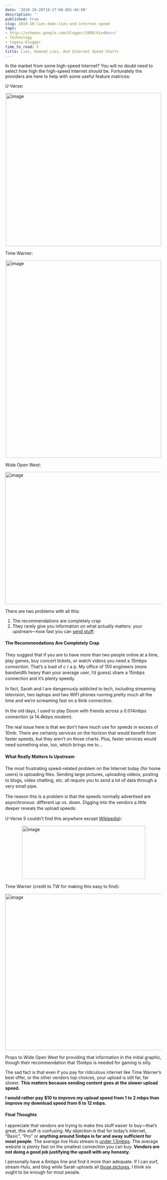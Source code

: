 ```yaml
---
date: '2010-10-20T18:17:00.001-04:00'
description: ''
published: true
slug: 2010-10-lies-damn-lies-and-internet-speed
tags:
- http://schemas.google.com/blogger/2008/kind#post
- Technology
- legacy-blogger
time_to_read: 5
title: Lies, Damned Lies, And Internet Speed Charts
---
```


<p>In the market from some high-speed Internet? You will no doubt need to select how high the high-speed Internet should be. Fortunately the providers are here to help with some useful feature matrices:</p>
<p>U-Verse:</p>
<p><img alt="image" height="492" src="http://lh3.ggpht.com/_IKD9WtY5kxU/TL9qaAmbBoI/AAAAAAAABGQ/b3bFPeSJ02E/image18.png" style="margin: 0px auto; display: block; float: none;" title="image" width="500" /></p>
<p>Time Warner:</p>
<p><img alt="image" height="635" src="http://lh6.ggpht.com/_IKD9WtY5kxU/TL9qaS2RZ7I/AAAAAAAABGU/pJnVnZF8ZLA/image15.png" style="margin: 0px auto; display: block; float: none;" title="image" width="500" /></p>
<p>Wide Open West:</p>
<p><img alt="image" height="425" src="http://lh4.ggpht.com/_IKD9WtY5kxU/TL9qameCJKI/AAAAAAAABGY/TgbZpqMO3MU/image22.png" style="margin: 0px auto; display: block; float: none;" title="image" width="574" /></p>
<p>There are two problems with all this:</p>  <ol>   <li>The recommendations are completely crap </li>    <li>They rarely give you information on what actually matters: your upstream—how fast you can <a href="http://en.wikipedia.org/wiki/AT%26T_U-verse#U-verse_Internet">send stuff</a>: </li> </ol>  
<p><span class="Apple-style-span"><span class="Apple-style-span" style="line-height: 19px;"></span></span></p> <span class="Apple-style-span"><span class="Apple-style-span" style="line-height: 19px;">     <h4><span class="Apple-style-span"><span class="Apple-style-span" style="line-height: 19px;">The Recommendations Are Completely Crap</span></span></h4>    
<p><span class="Apple-style-span"><span class="Apple-style-span" style="line-height: 19px;"></span></span></p>    
<p>They suggest that if you are to have more than two people online at a time, play games, buy concert tickets, or watch videos you need a <em>15mbps connection</em>. That’s a load of c r a p. My office of 150 engineers (more bandwidth heavy than your average user, I’d guess) share a 15mbps connection and it’s plenty speedy. </p>    
<p>In fact, Sarah and I are dangerously addicted to tech, including streaming television, two laptops and two WIFI phones running pretty much all the time and we’re screaming fast on a 6mb connection. </p>    
<p>In the old days, I used to play Doom with friends across a 0.014mbps connection (a 14.4kbps modem).</p>    
<p>The real issue here is that we don’t have much use for speeds in excess of 10mb. There are certainly services on the horizon that would benefit from faster speeds, but they aren’t on those charts. Plus, faster services would need something else, too, which brings me to…</p>      <h4>What Really Matters Is Upstream</h4>    
<p>The most frustrating speed-related problem on the Internet today (for home users) is uploading files. Sending large pictures, uploading videos, posting to blogs, video chatting, etc. all require you to <em>send</em> a lot of data through a very small pipe.</p>    
<p>The reason this is a problem is that the speeds normally advertised are asynchronous: different up vs. down. Digging into the vendors a little deeper reveals the upload speeds:</p>    
<p>U-Verse (I couldn’t find this anywhere except <a href="http://en.wikipedia.org/wiki/AT%26T_U-verse#U-verse_Internet">Wikipedia</a>):</p>    
<p><img alt="image" height="171" src="http://lh6.ggpht.com/_IKD9WtY5kxU/TL9qa5jnqAI/AAAAAAAABGc/gTWKsQoLx7M/image%5B3%5D.png" style="margin: 0px auto; display: block; float: none;" title="image" width="397" /></p>    
<p>Time Warner (credit to TW for making this easy to find):</p>    
<p><img alt="image" height="503" src="http://lh3.ggpht.com/_IKD9WtY5kxU/TL9qbHYrS0I/AAAAAAAABGg/aZ03JnbiAvw/image6%5B1%5D.png" style="margin: 0px auto; display: block; float: none;" title="image" width="623" /></p>   </span></span>
<p>Props to Wide Open West for providing that information in the initial graphic, though their recommendation that 15mbps is needed for gaming is silly.</p>
<p>The sad fact is that even if you pay for ridiculous internet like Time Warner’s best offer, or the other vendors top choices, your upload is still far, far slower. <strong>This matters because sending content goes at the slower upload speed.</strong></p>
<p><strong>I would rather pay $10 to improve my upload speed from 1 to 2 mbps than improve my download speed from 6 to 12 mbps. </strong></p>  <h4>Final Thoughts</h4>
<p>I appreciate that vendors are trying to make this stuff easier to buy—that’s great, this stuff is confusing. My objection is that for today’s internet, “Basic”, “Pro” or <strong>anything around 5mbps is far and away sufficient for most people</strong>. The average live Hulu stream is <a href="http://www.hulu.com/support/technical_faq#reqs">under 1.5mbps</a>. The average website is plenty fast on the smallest connection you can buy. <strong>Vendors are not doing a good job justifying the upsell with any honesty.</strong></p>
<p>I personally have a 6mbps line and find it more than adequate. If I can surf, stream Hulu, and blog while Sarah uploads all <a href="http://footedjammies.blogspot.com/">those pictures</a>, I think six ought to be enough for most people.</p>